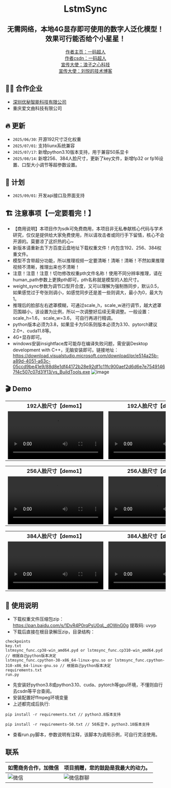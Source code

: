 <h1 align="center">LstmSync</h1>
<div align="center">
<h2 align="center">无需网络，本地4G显存即可使用的数字人泛化模型！效果可行能否给个小星星！</h2>
<a href="https://b23.tv/RL1mGQR">作者主页：一码超人</a><br/>
<a href="https://blog.csdn.net/weixin_47723549?type=blog">作者csdn：一码超人</a><br/>
<a href="https://b23.tv/4CKlq4Y">宣传大使：浪子之心科技</a><br/>
<a href="https://space.bilibili.com/3031494">宣传大使：刘悦的技术博客</a><br/>
</div>

## 🏋️‍♂️ 合作企业
- <a href="https://www.umi6.com">深圳优秘智能科技有限公司</a>
- 重庆爱文曲科技有限公司

## 🔥 更新

- `2025/06/30`: 开源192尺寸泛化权重
- `2025/07/01`: 支持liunx系统兼容
- `2025/07/17`: 新增python3.10版本支持，用于兼容50系显卡
- `2025/08/14`: 新增256、384人脸尺寸，更新了key文件，新增fp32 or fp16设置、口型大小调节等超参数设置。

## 📖 计划

- `2025/09/01`: 开发api接口及界面支持

## 🏗️ 注意事项【一定要看完！】

- 【商用说明】本项目作为sdk可免费商用，本项目非无私奉献核心代码与学术研究，仅仅是提供给大家免费使用，所以请攻击者或同行手下留情，核心不会开源的。莫要凉了这炽热的心~
- 新版本请重新去下方百度云盘地址下载权重文件！内包含192、256、384权重文件。
- 模型不含带超分功能，所以推理视频一定要清晰！清晰！清晰！不然如果推理视频不清晰，推理出来也不清晰！
- 注意！注意！注意！切勿修改权重pth文件名称！使用不同分辨率推理，请在human_path参数上更换pth即可，pth名称就是模型的人脸尺寸。
- weight_sync参数为调节口型开合度，又可以理解为强制唇同步，默认0.5，如果感觉过于夸张则调小，如感觉同步还是差一些则调大，最小为0，最大为1。
- 推理后的脸部左右遮罩模糊，可通过scale_h，scale_w进行调节，越大遮罩范围越小，该设置为比例，所以一次调整好后续无需调整。一般设置：scale_h=1.6， scale_w=3.6， 可自行再进行精调。
- python版本必须为3.8，如果显卡为50系则版本必须为3.10、pytorch建议2.0+、cuda11.8等。
- 4G+显存即可。
- windows安装insightface库可能存在编译失败问题，需安装Desktop development with C++，无脑安装即可。链接地址：https://download.visualstudio.microsoft.com/download/pr/e514a25b-a89d-4051-a63c-05ccd9be41e9/88d8e1df44172b28e92df1c11fc900aef2d6d6e7e75491467f4c507c07d31f13/vs_BuildTools.exe
![image](https://github.com/user-attachments/assets/7c5ae4bf-e7d0-45dd-ae58-41f7c55ba25e)


## 🎬 Demo

<table class="center">
  <tr style="font-weight: bolder;text-align:center;">
        <td width="50%"><b>192人脸尺寸【demo1】</b></td>
        <td width="50%"><b>192人脸尺寸【demo2】</b></td>
  </tr>
  <tr>
    <td>
      <video src=https://github.com/user-attachments/assets/08a01251-b682-49d3-8243-cd5ceeb2f6f5 controls preload></video>
    </td>
    <td>
      <video src=https://github.com/user-attachments/assets/6c00f041-cddc-417e-9f90-6cb86693f43d controls preload></video>
    </td>
  </tr>
</table>


<table class="center">
  <tr style="font-weight: bolder;text-align:center;">
        <td width="50%"><b>256人脸尺寸【demo1】</b></td>
        <td width="50%"><b>256人脸尺寸【demo2】</b></td>
  </tr>
  <tr>
    <td>
      <video src=https://github.com/user-attachments/assets/738bddd1-b46d-448b-b67e-d67d3226222b controls preload></video>
    </td>
    <td>
      <video src=https://github.com/user-attachments/assets/c52c4ffc-1ea9-4e51-907c-bbb9b8d8a9e0 controls preload></video>
    </td>
  </tr>
</table>


<table class="center">
  <tr style="font-weight: bolder;text-align:center;">
        <td width="50%"><b>384人脸尺寸【demo1】</b></td>
        <td width="50%"><b>384人脸尺寸【demo2】</b></td>
  </tr>
  <tr>
    <td>
      <video src=https://github.com/user-attachments/assets/abe3a2ac-b71c-449c-aa19-c0d1cf90a72d controls preload></video>
    </td>
    <td>
      <video src=https://github.com/user-attachments/assets/daefb100-b776-45b3-9d9b-fc26e3d04a20 controls preload></video>
    </td>
  </tr>
</table>


## 📑 使用说明

- 下载权重文件压缩包zip：https://pan.baidu.com/s/1DvR4P0rqPsU0qL_dOWnG0g 提取码: uvyp
- 下载后直接在根目录解压zip，目录结构：
```
checkpoints
key.txt
lstmsync_func.cp38-win_amd64.pyd or lstmsync_func.cp310-win_amd64.pyd // 根据自己python版本决定
lstmsync_func.cpython-38-x86_64-linux-gnu.so or lstmsync_func.cpython-310-x86_64-linux-gnu.so // 根据自己python版本决定
requirements.txt
run.py
```
- 先安装好python3.8或python3.10、cuda、pytorch等gpu环境，不懂则自行去csdn等平台查阅。
- 安装配置好ffmpeg环境变量
- 上述都完成后执行:
```
pip install -r requirements.txt // python3.8版本支持
```
```
pip install -r requirements-50.txt // 50系显卡，python3.10版本支持
```
- 查看run.py脚本，参数说明有注释，该脚本为调用示例，可自行灵活使用。


## 联系
|  如需商务合作，加微信| 项目捐赠，您的鼓励是我最大的动力。                                                                        |
|-------------------|------------------------------------------------------------------------------------------|
| ![微信](https://github.com/user-attachments/assets/e95e42a2-a6ec-4fbd-b65a-28a08aa11eaf) | ![微信群聊](https://github.com/user-attachments/assets/6324f3c2-b3e7-43f3-9a27-b8d9bbf5986d) |


